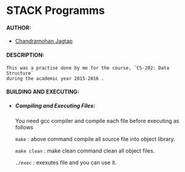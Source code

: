 # STACK Programms

#### AUTHOR:

- [Chandramohan Jagtap](https://github.com/cmjagtap "Chandramohan's github profile")

#### DESCRIPTION:

	This was a practise done by me for the course, `CS-202: Data Structure`
	during the academic year 2015-2016 .

#### BUILDING AND EXECUTING:

- ##### Compiling and Executing Files:

	You need gcc compiler and compile each file before executing as follows
	
 	 `make` : above command compile all source file into object library.
	 
	`make clean` : make clean command clean all object files.

	`./exec` : exexutes file and you can use it.
